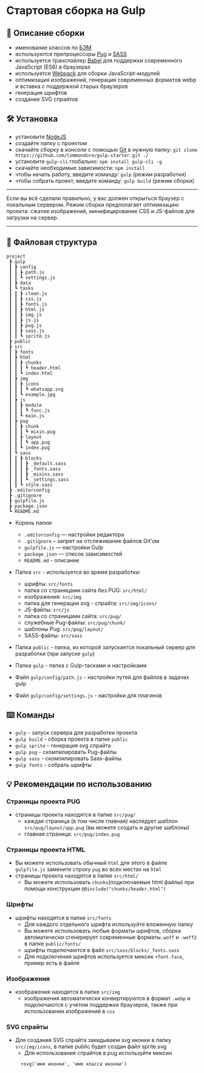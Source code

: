 # Стартовая сборка на Gulp

## :memo: Описание сборки
* именование классов по [БЭМ](https://ru.bem.info/)
* используются препроцессоры [Pug](https://pugjs.org/) и [SASS](https://sass-lang.com/)
* используется транспайлер [Babel](https://babeljs.io/) для поддержки современного JavaScript (ES6) в браузерах
* используется [Webpack](https://webpack.js.org/) для сборки JavaScript-модулей
* оптимизация изображений, генерация современных форматов webp и вставка с поддержкой старых браузеров
* генерация шрифтов
* создание SVG спрайтов

## :hammer_and_wrench: Установка
- установите [NodeJS](https://nodejs.org/en/)
- создайте папку с проектом
- скачайте сборку в консоли с помощью [Git](https://git-scm.com/downloads) в нужную папку: ```git clone https://github.com/Commondore/gulp-starter.git ./```
- установите ```gulp-cli``` глобально: ```npm install gulp-cli -g```
- скачайте необходимые зависимости: ```npm install```
- чтобы начать работу, введите команду: ```gulp``` (режим разработки)
- чтобы собрать проект, введите команду: ```gulp build``` (режим сборки)

---

Если вы всё сделали правильно, у вас должен открыться браузер с локальным сервером.
Режим сборки предполагает оптимизацию проекта: сжатие изображений, минифицирование CSS и JS-файлов для загрузки на сервер.

---

## :open_file_folder: Файловая структура
```
project
 ┣ gulp
 ┃ ┣ config
 ┃ ┃ ┣ path.js
 ┃ ┃ ┗ settings.js
 ┃ ┣ data
 ┃ ┗ tasks
 ┃ ┃ ┣ clean.js
 ┃ ┃ ┣ css.js
 ┃ ┃ ┣ fonts.js
 ┃ ┃ ┣ html.js
 ┃ ┃ ┣ img.js
 ┃ ┃ ┣ js.js
 ┃ ┃ ┣ pug.js
 ┃ ┃ ┣ sass.js
 ┃ ┃ ┗ sprite.js
 ┣ public
 ┣ src
 ┃ ┣ fonts
 ┃ ┣ html
 ┃ ┃ ┣ chunks
 ┃ ┃ ┃ ┗ header.html
 ┃ ┃ ┗ index.html
 ┃ ┣ img
 ┃ ┃ ┣ icons
 ┃ ┃ ┃ ┗ whatsapp.svg
 ┃ ┃ ┗ example.jpg
 ┃ ┣ js
 ┃ ┃ ┣ module
 ┃ ┃ ┃ ┗ func.js
 ┃ ┃ ┗ main.js
 ┃ ┣ pug
 ┃ ┃ ┣ chunk
 ┃ ┃ ┃ ┗ mixin.pug
 ┃ ┃ ┣ layout
 ┃ ┃ ┃ ┗ app.pug
 ┃ ┃ ┗ index.pug
 ┃ ┗ sass
 ┃ ┃ ┣ blocks
 ┃ ┃ ┃ ┣ _default.sass
 ┃ ┃ ┃ ┣ _fonts.sass
 ┃ ┃ ┃ ┣ _mixins.sass
 ┃ ┃ ┃ ┗ _settings.sass
 ┃ ┃ ┗ style.sass
 ┣ .editorconfig
 ┣ .gitignore
 ┣ gulpfile.js
 ┣ package.json
 ┗ README.md
```
* Корень папки:
    * ```.editorconfig``` — настройки редактора
    * ```.gitignore``` – запрет на отслеживание файлов Git'ом
    * ```gulpfile.js``` — настройки Gulp
    * ```package.json``` — список зависимостей
    * ```README.md``` - описание

* Папка ```src``` - используется во время разработки:
    * шрифты: ```src/fonts```
    * папка со страницами сайта без PUG: ```src/html/```
    * изображения: ```src/img```
    * папка для генерации svg - спрайта: ```src/img/icons/```
    * JS-файлы: ```src/js```
    * папка со страницами сайта: ```src/pug/```
    * служебные Pug-файлы: ```src/pug/chunk/```
    * шаблоны Pug: ```src/pug/layout/```
    * SASS-файлы: ```src/sass```

* Папка ```public``` - папка, из которой запускается локальный сервер для разработки (при запуске ```gulp```)
* Папка ```gulp``` - папка с Gulp-тасками и настройками
* Файл ```gulp/config/path.js``` - настройки путей для файлов в задачах gulp
* Файл ```gulp/config/settings.js``` - настройки для плагинов

## :keyboard: Команды
* ```gulp``` - запуск сервера для разработки проекта
* ```gulp build``` - сборка проекта в папке ```public```
* ```gulp sprite``` - генерация svg спрайта
* ```gulp pug``` - скомпилировать Pug-файлы
* ```gulp sass``` - скомпилировать Sass-файлы
* ```gulp fonts``` - собрать шрифты

## :bulb: Рекомендации по использованию

### Страницы проекта PUG
* страницы проекта находятся в папке ```src/pug/```
  * каждая страница (в том числе главная) наследует шаблон ```src/pug/layout/app.pug``` (вы можете создать и другие шаблоны)
  * главная страница: ```src/pug/index.pug```

### Страницы проекта HTML
* Вы можете использовать обычный ```html``` для этого в файле ```gulpfile.js``` замените строку ```pug``` во всех местах на ```html```
* страницы проекта находятся в папке ```src/html/```
  * Вы можете использовать ```chunks```(подключаемые html файлы) при помощи конструкции ```@@include("chunks/header.html")```

### Шрифты
* шрифты находятся в папке ```src/fonts```
  * Для каждого отдельного шрифта используйте вложенную папку
  * Вы можете использовать любые форматы шрифтов, сборка автоматически сгенерирует современные форматы```.woff``` и ```.woff2``` в папке ```public/fonts/```
  * шрифты подключаются в файл ```src/sass/blocks/_fonts.sass```
  * Для подключения шрифтов используется миксик ```+font-face```, пример есть в файле

### Изображения
* изображения находятся в папке ```src/img```
  * изображения автоматически конвертируются в формат ```.webp``` и подключаются с учетом поддержки браузеров, также при использовании изображений в ```css```

### SVG спрайты
* Для создания SVG спрайта закидываем svg иконки в папку ```src/img/icons```, в папке public будет создан файл sprite.svg
  * Для использования спрайтов в pug используйте миксин
  ```
    +svg('имя иконки', 'имя класса иконки')
  ```

